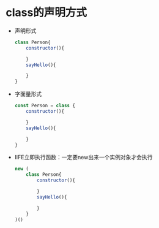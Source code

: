 # class的声明方式

* 声明形式

  ```js
  class Person{
      constructor(){
  
      }
      sayHello(){
  
      }
  }
  ```

* 字面量形式

  ```js
  const Person = class {
      constructor(){
  
      }
      sayHello(){
  
      }
  }
  ```

* IIFE立即执行函数：一定要new出来一个实例对象才会执行

  ```js
  new (
      class Person{
          constructor(){
  
          }
          sayHello(){
  
          }
      }
  )()
  ```

  